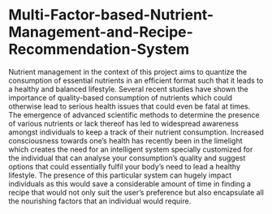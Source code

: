 # Multi-Factor-based-Nutrient-Management-and-Recipe-Recommendation-System
Nutrient management in the context of this project aims to quantize the consumption of essential nutrients in an efficient format such that it leads to a healthy and balanced lifestyle. Several recent studies have shown the importance of quality-based consumption of nutrients which could otherwise lead to serious health issues that could even be fatal at times. The emergence of advanced scientific methods to determine the presence of various nutrients or lack thereof has led to widespread awareness amongst individuals to keep a track of their nutrient consumption. Increased consciousness towards one’s health has recently been in the limelight which creates the need for an intelligent system specially customized for the individual that can analyse your consumption’s quality and suggest options that could essentially fulfil your body’s need to lead a healthy lifestyle. The presence of this particular system can hugely impact individuals as this would save a considerable amount of time in finding a recipe that would not only suit the user’s preference but also encapsulate all the nourishing factors that an individual would require.
